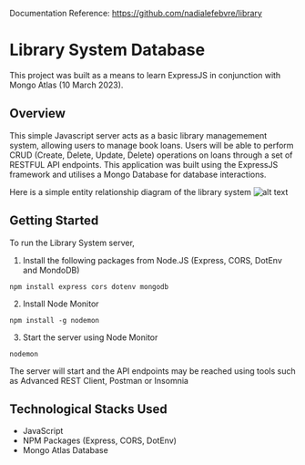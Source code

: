 Documentation Reference: https://github.com/nadialefebvre/library

# Library System Database

This project was built as a means to learn ExpressJS in conjunction with Mongo Atlas (10 March 2023).

## Overview
This simple Javascript server acts as a basic library managemement system, allowing users to manage book loans. Users will be able to perform CRUD (Create, Delete, Update, Delete) operations on loans through a set of RESTFUL API endpoints. This application was built using the ExpressJS framework and utilises a Mongo Database for database interactions.

Here is a simple entity relationship diagram of the library system
![alt text](library-erd.png)

## Getting Started

To run the Library System server,

1. Install the following packages from Node.JS (Express, CORS, DotEnv and MondoDB)
```
npm install express cors dotenv mongodb
```

2. Install Node Monitor
```
npm install -g nodemon
```

3. Start the server using Node Monitor
```
nodemon
```

The server will start and the API endpoints may be reached using tools such as Advanced REST Client, Postman or Insomnia

## Technological Stacks Used
* JavaScript
* NPM Packages (Express, CORS, DotEnv)
* Mongo Atlas Database